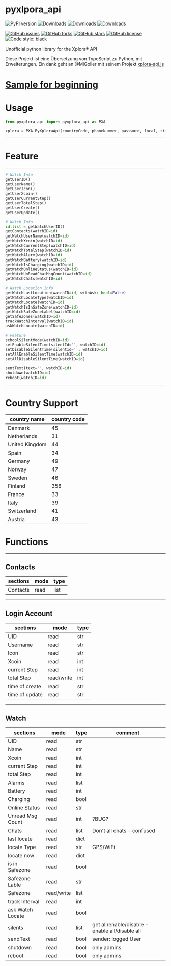 # pyxlpora_api

[![PyPI version](https://badge.fury.io/py/pyxplora-api.svg)](https://badge.fury.io/py/pyxplora-api) [![Downloads](https://pepy.tech/badge/pyxplora-api)](https://pepy.tech/project/pyxplora-api) [![Downloads](https://pepy.tech/badge/pyxplora-api/month)](https://pepy.tech/project/pyxplora-api) [![Downloads](https://pepy.tech/badge/pyxplora-api/week)](https://pepy.tech/project/pyxplora-api)

[![GitHub issues](https://img.shields.io/github/issues/Ludy87/pyxplora_api?style=for-the-badge&logo=appveyor)](https://github.com/Ludy87/pyxplora_api/issues)
[![GitHub forks](https://img.shields.io/github/forks/Ludy87/pyxplora_api?style=for-the-badge&logo=appveyor)](https://github.com/Ludy87/pyxplora_api)
[![GitHub stars](https://img.shields.io/github/stars/Ludy87/pyxplora_api?style=for-the-badge&logo=appveyor)](https://github.com/Ludy87/pyxplora_api)
[![GitHub license](https://img.shields.io/github/license/Ludy87/pyxplora_api?style=for-the-badge&logo=appveyor)](https://github.com/Ludy87/pyxplora_api/blob/main/LICENSE)
[![Code style: black](https://img.shields.io/badge/code%20style-black-000000.svg?style=for-the-badge&logo=appveyor)](https://github.com/psf/black)

Unofficial python library for the Xplora® API

Diese Projekt ist eine Übersetzung von TypeScript zu Python, mit Erweiterungen.
Ein dank geht an @MiGoller mit seinem Projekt [xplora-api.js](https://github.com/MiGoller/xplora-api.js)


# [Sample for beginning](https://github.com/Ludy87/pyxplora_api/tree/main/sample)

# Usage
```python
from pyxplora_api import pyxplora_api as PXA

xplora = PXA.PyXploraApi(countryCode, phoneNummer, password, local, timeZone)
```

---
# Feature
---

```python
# Watch Info
getUserID()
getUserName()
getUserIcon()
getUserXcoin()
getUserCurrentStep()
getUserTotalStep()
getUserCreate()
getUserUpdate()

# Watch Info
id:list = getWatchUserID()
getContacts(watchID=id)
getWatchUserName(watchID=id)
getWatchXcoin(watchID=id)
getWatchCurrentStep(watchID=id)
getWatchTotalStep(watchID=id)
getWatchAlarm(watchID=id)
getWatchBattery(watchID=id)
getWatchIsCharging(watchID=id)
getWatchOnlineStatus(watchID=id)
getWatchUnReadChatMsgCount(watchID=id)
getWatchChats(watchID=id)

# Watch Location Info
getWatchLastLocation(watchID=id, withAsk: bool=False)
getWatchLocateType(watchID=id)
getWatchLocate(watchID=id)
getWatchIsInSafeZone(watchID=id)
getWatchSafeZoneLabel(watchID=id)
getSafeZones(watchID=id)
trackWatchInterval(watchID=id)
askWatchLocate(watchID=id)

# Feature
schoolSilentMode(watchID=id)
setEnableSilentTime(silentId='', watchID=id)
setDisableSilentTime(silentId='', watchID=id)
setAllEnableSilentTime(watchID=id)
setAllDisableSilentTime(watchID=id)

sentText(text='', watchID=id)
shutdown(watchID=id)
reboot(watchID=id)
```

---
# Country Support

| country name | country code |
|--------------|--------------|
| Denmark | 45 |
| Netherlands | 31 |
| United Kingdom | 44 |
| Spain | 34 |
| Germany | 49 |
| Norway | 47 |
| Sweden | 46 |
| Finland | 358 |
| France | 33 |
| Italy | 39 |
| Switzerland | 41 |
| Austria | 43 |

# Functions
---

## Contacts

| sections | mode | type |
|----------|------|------|
| Contacts | read | list |

---
## Login Account

| sections | mode | type |
|----------|------|------|
| UID               | read | str |
| Username          | read | str |
| Icon              | read | str |
| Xcoin             | read | int |
| current Step      | read | int |
| total Step        | read/write | int |
| time of create    | read | str |
| time of update    | read | str |

---
## Watch

| sections | mode | type | comment |
|----------|------|------|---------|
| UID               | read | str |
| Name              | read | str |
| Xcoin             | read | int |
| current Step      | read | int |
| total Step        | read | int |
| Alarms            | read | list |
| Battery           | read | int |
| Charging          | read | bool |
| Online Status     | read | str |
| Unread Msg Count  | read | int | ?BUG? |
| Chats             | read | list | Don't all chats - confused |
| last locate       | read | dict |
| locate Type       | read | str | GPS/WiFi |
| locate now        | read | dict |
| is in Safezone    | read | bool |
| Safezone Lable    | read | str |
| Safezone          | read/write | list |
| track Interval    | read | int |
| ask Watch Locate  | read | bool |
| silents           | read | list | get all/enable/disable - enable all/disable all |
| sendText          | read | bool | sender: logged User |
| shutdown          | read | bool | only admins |
| reboot            | read | bool | only admins |